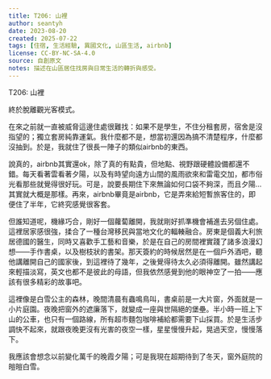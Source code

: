 ```yaml
---
title: T206: 山裡
author: seantyh
date: 2023-08-20
created: 2025-07-22
tags: [住宿, 生活經驗, 異國文化, 山區生活, airbnb]
license: CC-BY-NC-SA-4.0
source: 自創原文
notes: 描述在山區居住找房與日常生活的轉折與感受。
---
```

T206: 山裡

終於脫離觀光客模式。

在來之前就一直被威脅這邊住處很難找：如果不是學生，不住分租套房，宿舍是沒指望的；獨立套房純靠運氣。我什麼都不是，想當初還因為搞不清楚程序，什麼都沒抽到。於是，我就住了很長一陣子的類似airbnb的東西。

說真的，airbnb其實還ok，除了真的有點貴，但地點、視野跟硬體設備都還不錯。每天看著雲看著夕陽，以及有時望向遠方山間的風雨欲來和雷電交加，都市俗光看那些就覺得很好玩。可是，說要長期住下來無論如何口袋不夠深，而且夕陽...其實就大概是那樣。再來，airbnb畢竟是airbnb，它是弄來給短暫旅客住的，即便住了半年，它終究感覺很客套。

但誰知道呢，機緣巧合，剛好一個蘿蔔離開，我就剛好抓準機會補進去另個住處。這裡居家感很強，揉合了一種台灣移民與當地文化的輻輳融合。房東是個義大利旅居德國的醫生，同時又喜歡手工藝和音樂，於是在自己的房間裡實踐了諸多浪漫幻想——手作書桌，以及樹枝狀的書架。那天簽約的時候居然是在一個戶外酒吧，聽他講離開自己的國家後，到這裡待了幾年，之後覺得待太久必須得離開。雖然講起來輕描淡寫，英文也都不是彼此的母語，但我依然感覺到他的眼神空了一拍——應該有很多精彩的故事吧。

這裡像是白雪公主的森林，晚間清晨有蟲鳴鳥叫，書桌前是一大片窗，外面就是一小片庭園。夜晚把窗外的遮廉落下，就變成一座與世隔絕的堡壘。半小時一班上下山的公車，也只有一個路線，所有超市麵包咖啡補給都需要下山採買。於是生活步調快不起來，就跟夜晚更沒有光害的夜空一樣，星星慢慢升起，晃過天空，慢慢落下。

我應該會想念以前變化萬千的晚霞夕陽；可是我現在超期待到了冬天，窗外庭院的皚皚白雪。
